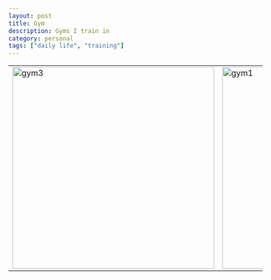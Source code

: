 ```yaml
---
layout: post
title: Gym
description: Gyms I train in
category: personal
tags: ["daily life", "training"]
---
```


<table>
<tr>
<td><a href="/assets/img/gym/gym3.jpg"><img alt='gym3' src='/assets/img/gym/gym3.jpg' width='400px'/></a></td>
<td><a href="/assets/img/gym/gym1.jpg"><img alt='gym1' src='/assets/img/gym/gym1.jpg' width='400px'/></a></td>
<td><a href="/assets/img/gym/gym2.jpg"><img alt='gym2' src='/assets/img/gym/gym2.jpg' width='400px'/></a></td>
<td><a href="/assets/img/gym/gym4.jpg"><img alt='gym4' src='/assets/img/gym/gym4.jpg' width='400px'/></a></td>
<td><a href="/assets/img/gym/gym5.jpg"><img alt='gym5' src='/assets/img/gym/gym5.jpg' width='400px'/></a></td>
</tr>
</table>